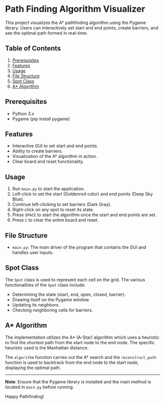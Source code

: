 # Path Finding Algorithm Visualizer

This project visualizes the A* pathfinding algorithm using the Pygame library. Users can interactively set start and end points, create barriers, and see the optimal path formed in real-time.

## Table of Contents
1. [Prerequisites](#prerequisites)
2. [Features](#features)
3. [Usage](#usage)
4. [File Structure](#file-structure)
5. [Spot Class](#spot-class)
6. [A* Algorithm](#a-algorithm)

## Prerequisites

- Python 3.x
- Pygame (pip install pygame)

## Features

- Interactive GUI to set start and end points.
- Ability to create barriers.
- Visualization of the A* algorithm in action.
- Clear board and reset functionality.

## Usage

1. Run `main.py` to start the application.
2. Left-click to set the start (Goldenrod color) and end points (Deep Sky Blue).
3. Continue left-clicking to set barriers (Dark Gray).
4. Right-click on any spot to reset its state.
5. Press `SPACE` to start the algorithm once the start and end points are set.
6. Press `C` to clear the entire board and reset.

## File Structure

- `main.py`: The main driver of the program that contains the GUI and handles user inputs.

## Spot Class

The `Spot` class is used to represent each cell on the grid. The various functionalities of the `Spot` class include:

- Determining the state (start, end, open, closed, barrier).
- Drawing itself on the Pygame window.
- Updating its neighbors.
- Checking neighboring cells for barriers.

## A* Algorithm

The implementation utilizes the A* (A-Star) algorithm which uses a heuristic to find the shortest path from the start node to the end node. The specific heuristic used is the Manhattan distance.

The `algorithm` function carries out the A* search and the `reconstruct_path` function is used to backtrack from the end node to the start node, displaying the optimal path.

---

**Note**: Ensure that the Pygame library is installed and the main method is located in `main.py` before running.

Happy Pathfinding!
